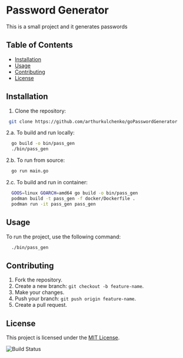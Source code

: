 # Password Generator
This is a small project and it generates passwords

## Table of Contents
- [Installation](#installation)
- [Usage](#usage)
- [Contributing](#contributing)
- [License](#license)

## Installation
1. Clone the repository:
```bash
 git clone https://github.com/arthurkulchenko/goPasswordGenerator
```

2.a. To build and run locally:
```bash
  go build -o bin/pass_gen
  ./bin/pass_gen
 ```

2.b. To run from source:
```bash
  go run main.go
 ```

2.c. To build and run in container:
```bash
  GOOS=linux GOARCH=amd64 go build -o bin/pass_gen
  podman build -t pass_gen -f docker/Dockerfile .
  podman run -it pass_gen pass_gen
```

## Usage
To run the project, use the following command:
```bash
  ./bin/pass_gen
```

## Contributing
1. Fork the repository.
2. Create a new branch: `git checkout -b feature-name`.
3. Make your changes.
4. Push your branch: `git push origin feature-name`.
5. Create a pull request.

## License
This project is licensed under the [MIT License](LICENSE).

![Build Status](https://github.com/arthurkulchenko/goPasswordGenerator/actions/workflows/test.yml/badge.svg)
